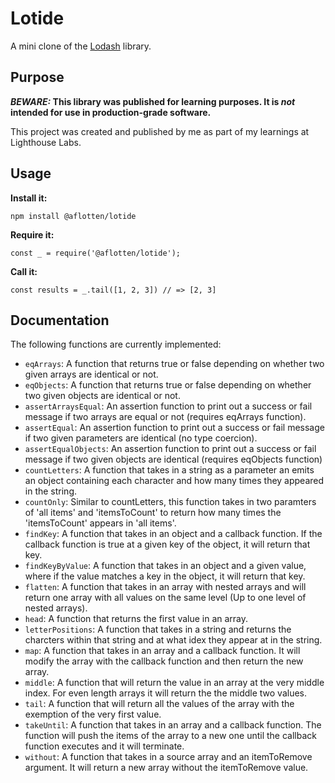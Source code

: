 # Lotide

A mini clone of the [Lodash](https://lodash.com) library.

## Purpose

**_BEWARE:_ This library was published for learning purposes. It is _not_ intended for use in production-grade software.**

This project was created and published by me as part of my learnings at Lighthouse Labs. 

## Usage

**Install it:**

`npm install @aflotten/lotide`

**Require it:**

`const _ = require('@aflotten/lotide');`

**Call it:**

`const results = _.tail([1, 2, 3]) // => [2, 3]`

## Documentation

The following functions are currently implemented:

* `eqArrays`: A function that returns true or false depending on whether two given arrays are identical or not.
* `eqObjects`: A function that returns true or false depending on whether two given objects are identical or not.
* `assertArraysEqual`: An assertion function to print out a success or fail message if two arrays are equal or not (requires eqArrays function).
* `assertEqual`: An assertion function to print out a success or fail message if two given parameters are identical (no type coercion).
* `assertEqualObjects`: An assertion function to print out a success or fail message if two given objects are identical (requires eqObjects function)
* `countLetters`: A function that takes in a string as a parameter an emits an object containing each character and how many times they appeared in the string.
* `countOnly`: Similar to countLetters, this function takes in two paramters of 'all items' and 'itemsToCount' to return how many times the 'itemsToCount' appears in 'all items'.
* `findKey`: A function that takes in an object and a callback function. If the callback function is true at a given key of the object, it will return that key.
* `findKeyByValue`: A function that takes in an object and a given value, where if the value matches a key in the object, it will return that key.
* `flatten`: A function that takes in an array with nested arrays and will return one array with all values on the same level (Up to one level of nested arrays).
* `head`: A function that returns the first value in an array.
* `letterPositions`: A function that takes in a string and returns the charcters within that string and at what idex they appear at in the string. 
* `map`: A function that takes in an array and a callback function. It will modify the array with the callback function and then return the new array.
* `middle`: A function that will return the value in an array at the very middle index. For even length arrays it will return the the middle two values.
* `tail`: A function that will return all the values of the array with the exemption of the very first value. 
* `takeUntil`: A function that takes in an array and a callback function. The function will push the items of the array to a new one until the callback function executes and it will terminate.
* `without`: A function that takes in a source array and an itemToRemove argument. It will return a new array without the itemToRemove value. 